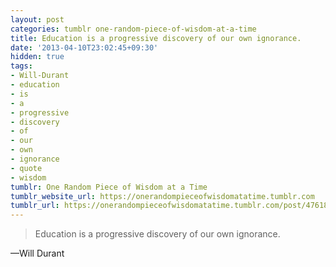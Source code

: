 ```yaml
---
layout: post
categories: tumblr one-random-piece-of-wisdom-at-a-time
title: Education is a progressive discovery of our own ignorance.
date: '2013-04-10T23:02:45+09:30'
hidden: true
tags:
- Will-Durant
- education
- is
- a
- progressive
- discovery
- of
- our
- own
- ignorance
- quote
- wisdom
tumblr: One Random Piece of Wisdom at a Time
tumblr_website_url: https://onerandompieceofwisdomatatime.tumblr.com
tumblr_url: https://onerandompieceofwisdomatatime.tumblr.com/post/47618490828/education-is-a-progressive-discovery-of-our-own
---
```

> Education is a progressive discovery of our own ignorance.

—Will Durant
